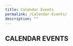 ```yaml
---
title: Calendar Events
permalink: /Calendar-Events/
description: ""
---
```

CALENDAR EVENTS
---------------